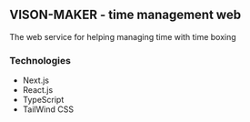 ## VISON-MAKER - time management web
The web service for helping managing time with time boxing

### Technologies
- Next.js
- React.js
- TypeScript
- TailWind CSS

